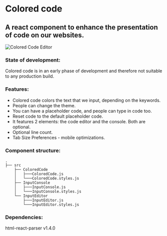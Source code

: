 # Colored code

## A react component to enhance the presentation of code on our websites.

![Colored Code Editor](https://i.imgur.com/StINA2X.png)

### State of development:

Colored code is in an early phase of development and therefore not suitable to any production build.

### Features:

- Colored code colors the text that we input, depending on the keywords.
- People can change the theme.
- You can have a placeholder code, and people can type in code too.
- Reset code to the default placeholder code.
- It features 2 elements: the code editor and the console. Both are optional.
- Optional line count.
- Tab Size Preferences - mobile optimizations.

### Component structure:

    .
    ├── src
        ├── ColoredCode
        │   ├───ColoredCode.js
        │   └───ColoredCode.styles.js
        ├── InputConsole
        │   ├───InputConsole.js
        │   └───InputConsole.styles.js
        └── InputEditor
            ├───InputEditor.js
            └───InputEditor.styles.js

### Dependencies:

html-react-parser v1.4.0
